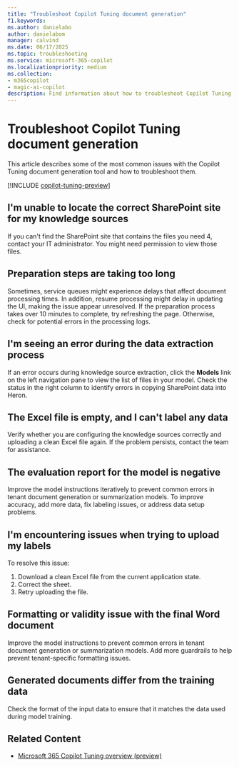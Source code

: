```yaml
---
title: "Troubleshoot Copilot Tuning document generation"
f1.keywords:
ms.author: danielabo
author: danielabom
manager: calvind
ms.date: 06/17/2025
ms.topic: troubleshooting
ms.service: microsoft-365-copilot
ms.localizationpriority: medium
ms.collection:
- m365copilot
- magic-ai-copilot
description: Find information about how to troubleshoot Copilot Tuning document generation.
---
```


# Troubleshoot Copilot Tuning document generation

This article describes some of the most common issues with the Copilot Tuning document generation tool and how to troubleshoot them.

[!INCLUDE [copilot-tuning-preview](includes/copilot-tuning-preview.md)]

## I'm unable to locate the correct SharePoint site for my knowledge sources

If you can't find the SharePoint site that contains the files you need 4, contact your IT administrator. You might need permission to view those files.

## Preparation steps are taking too long

Sometimes, service queues might experience delays that affect document processing times. In addition, resume processing might delay in updating the UI, making the issue appear unresolved. If the preparation process takes over 10 minutes to complete, try refreshing the page. Otherwise, check for potential errors in the processing logs.

## I'm seeing an error during the data extraction process

If an error occurs during knowledge source extraction, click the **Models** link on the left navigation pane to view the list of files in your model. Check the status in the right column to identify errors in copying SharePoint data into Heron.

## The Excel file is empty, and I can't label any data

Verify whether you are configuring the knowledge sources correctly and uploading a clean Excel file again. If the problem persists, contact the team for assistance.

## The evaluation report for the model is negative

Improve the model instructions iteratively to prevent common errors in tenant document generation or summarization models. To improve accuracy, add more data, fix labeling issues, or address data setup problems.

## I'm encountering issues when trying to upload my labels

To resolve this issue:

1.  Download a clean Excel file from the current application state.
2.  Correct the sheet.
3.  Retry uploading the file.

## Formatting or validity issue with the final Word document

Improve the model instructions to prevent common errors in tenant document generation or summarization models. Add more guardrails to help prevent tenant-specific formatting issues.

## Generated documents differ from the training data

Check the format of the input data to ensure that it matches the data used during model training.

## Related Content

- [Microsoft 365 Copilot Tuning overview (preview)](copilot-tuning-overview.md)
